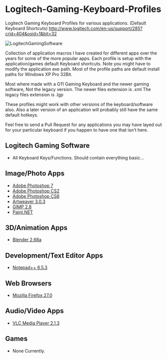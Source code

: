 Logitech-Gaming-Keyboard-Profiles
=================================

Logitech Gaming Keyboard Profiles for various applications. (Default Keyboard Shortcuts)
http://www.logitech.com/en-us/support/285?crid=404&osid=1&bit=32

![LogitechGamingSoftware](https://raw.github.com/Metallicow/Logitech-Gaming-Keyboard-Profiles/master/LogitechGamingSoftware.png)

Collection of application macros I have created for different apps over the years for some of the more popular apps.
Each profile is setup with the application/games default Keyboard shortcuts.
Note you might have to modify the application exe path.
Most of the profile paths are default install paths for Windows XP Pro 32Bit.

Most where made with a G11 Gaming Keyboard and the newer gaming software, Not the legacy version.
The newer files extension is .xml
The legacy files extension is .lgp

These profiles might work with other versions of the keyboard/software also.
Also a later version of an application will probably still have the same default hotkeys.

Feel free to send a Pull Request for any applications you may have layed out for your particular keyboard if you happen to have one that isn't here.


Logitech Gaming Software
------------------------
 * All Keyboard Keys/Functions. Should contain everything basic...

Image/Photo Apps
----------------
 * [Adobe Photoshop 7](http://www.adobe.com/)
 * [Adobe Photoshop CS2](http://www.adobe.com/)
 * [Adobe Photoshop CS6](http://www.adobe.com/)
 * [Artweaver 3.0.3](http://www.artweaver.de/en)
 * [GIMP 2.8](http://www.gimp.org/)
 * [Paint.NET](http://www.getpaint.net/)

3D/Animation Apps
-----------------
 * [Blender 2.68a](http://www.blender.org/)

Development/Text Editor Apps
----------------------------
 * [Notepad++ 6.5.3](http://notepad-plus-plus.org/)

Web Browsers
------------
 * [Mozilla Firefox 27.0](http://www.mozilla.org/en-US/firefox/new/)

Audio/Video Apps
----------------
 * [VLC Media Player 2.1.3](http://www.videolan.org/)
 
Games
-----
 * None Currently.

